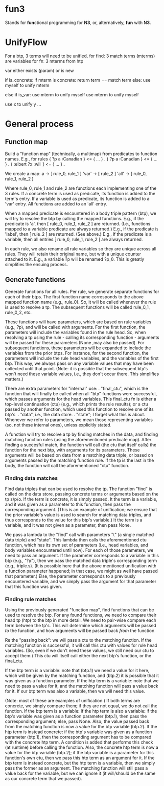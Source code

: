 # fun3
Stands for **fun**ctional programming for **N3**, or, alternatively, **fun** with **N3**.

# UnifyFlow

For a btp, 3 terms will need to be unified.
for find: 3 match terms (mterms) are variables
for fn: 3 mterms from htp

var either exists (param) or is new

if is_concrete:
   if mterm is concrete:
        return term == match term
    else:
        use myself to unify mterm

else if is_var:
        use mterm to unify myself
        use mterm to unify myself

use x to unify y
    ...


# General process

## Function map
Build a "function map" (technically, a multimap) from predicates to function names. E.g., for rules
{ ?p a :Canadian } <= { ... } .
{ ?p a :Canadian } <= { ... } .
{ :elbert ?x :will } <= { ... } .

We create a map:
    a -> [ rule_0, rule_1 ]
    'var' -> [ rule_2 ]
    'all' -> [ rule_0, rule_1, rule_2 ]

Where rule_0, rule_1 and rule_2 are functions each implementing one of the 3 rules.
If a concrete term is used as predicate, its function is added to the term's entry.
If a variable is used as predicate, its function is added to a 'var' entry.
All functions are added to an 'all' entry.

When a mapped predicate is encountered in a body triple pattern (btp), we will try to resolve the btp by calling the mapped functions.
E.g., if the predicate is 'a', then [ rule_0, rule_1, rule_2 ] are returned. (I.e., functions mapped to a variable predicate are always returned.)
E.g., if the predicate is 'label', then [ rule_2 ] are returned. (See above.)
E.g., if the predicate is a variable, then all entries [ rule_0, rule_1, rule_2 ] are always returned.

In each rule, we also rename all rule variables so they are unique across all rules. They will retain their original name, but with a unique counter attached to it. E.g., a variable ?p will be renamed ?p_0. This is greatly simplifies the ensuing process.

## Generate functions
Generate functions for all rules.
Per rule, we generate separate functions for each of their btps.
The first function name corresponds to the above mapped function name (e.g., rule_0). So, it will be called whenever the rule is used to resolve a tp.
The subsequent functions will be called rule_0_1, rule_0_2, etc.

These functions will have parameters, which are based on rule variables (e.g., ?p), and will be called with arguments.
For the first function, the parameters will include the variables found in the rule head. So, when resolving a tp using the rule - calling its corresponding function - arguments will be passed for these parameters (None ,may also be passed).
For subsequent functions, these parameters will be expanded to include the variables from the prior btps. For instance, for the second function, the parameters will include the rule head variables, and the variables of the first btp. This way, we always pass on any variable values that may have been collected until that point. (Note: it is possible that the subsequent btp's won't need these variable values, i.e., they don't occur there. This simplifies matters.)

There are extra parameters for "internal" use:
. "final_ctu", which is the function that will finally be called when all "btp" functions were successful, which passes arguments for the head variables. This final_ctu fn is either a top-level continuation (ctu) (e.g., which prints the rule results); or a ctu passed by another function, which used this function to resolve one of its btp's.
. "data", i.e., the data store.
. "state"; I forget what this is about.
Whenever we refer to parameters, we mean those representing variables (so, not these internal ones), unless explicitly stated.

A function will try to resolve a tp by finding matches in the data, and finding matching function rules (using the aforementioned predicate map).
After finding a succesful match, the function will call (the ctu that itself calls) the function for the next btp, with arguments for its parameters.
These arguments will be based on data from a matching data triple, or based on arguments passed by the matching function rule.
If the tp is the last in the body, the function will call the aforementioned "ctu" function.

### Finding data matches
Find data triples that can be used to resolve the tp.
The function "find" is called on the data store, passing concrete terms or arguments based on the tp s/p/o. 
If the term is concrete, it is simply passed.
It the term is a variable, and it was given as a parameter to this function, then pass the corresponding argument. (This is an example of unification; we ensure that the prior variable's value is used to search for matching data triples, and thus corresponds to the value for this btp's variable.)
It the term is a variable, and it was not given as a parameter, then pass None.

We pass a lambda to the "find" call with parameters "t" (a single matched data triple) and "state". 
This lambda then calls the aforementioned ctu function, which has its own set of parameters (i.e., head variables, and body variables encountered until now).
For each of those parameters, we need to pass an argument.
If the parameter corresponds to a variable in this btp (e.g., "?p"), then we pass the matched data triple's corresponding term (e.g., triple.s). (It is possible here that the above mentioned unification with a function parameter happened; in that case, we might as well have passed that parameter.)
Else, the parameter corresponds to a previously encountered variable, and we simply pass the argument for that parameter that this function was given.

### Finding rule matches
Using the previously generated "function map", find functions that can be used to resolve the btp.
For any found functions, we need to compare their head tp (htp) to the btp in more detail. We need to pair-wise compare each term between the tp's.
This will determine which arguments will be passed _to_ the function, and how arguments will be passed back _from_ the function.

Re the "passing back": we will pass a ctu to the matching function. If the matching function is successful, it will call this ctu with values for rule head variables. (So, even if we don't need these values, we still need our ctu to accept them.) This ctu will itself call either the next btp's function, or the final_ctu.

If the btp term is a variable: note that (btp.1) we need a value for it here, which will be given by the matching function, and (btp.2) it is possible that it was given as a function parameter.
If the htp term is a variable: note that we need to pass a value for it, and the matching function will pass a value back for it. If our btp term was also a variable, then we will need this value.

(Note: most of these are examples of unification.)
If both terms are concrete, we simply compare them; if they are not equal, we do not call the function.
If the btp term is a variable:
    If the htp term is also a variable: if the btp's variable was given as a function parameter (btp.1), then pass the corresponding argument; else, pass None. Also, the value passed back from the matching function is now a value for the btp variable (btp.2). 
    If the htp term is instead concrete: if the btp's variable was given as a function parameter (btp.1), then the corresponding argument has to be compared with the concrete htp term. A condition is added that performs this check (at runtime) before calling the function. Also, the concrete htp term is now a value for the btp variable (btp.2); if the btp variable is a parameter for this function's own ctu, then we pass this htp term as an argument for it.
If the btp term is instead concrete, but the htp term is a variable, then we simply pass the former as an argument. The matching function will still pass a value back for the variable, but we can ignore it (it will/should be the same as our concrete term that we passed).